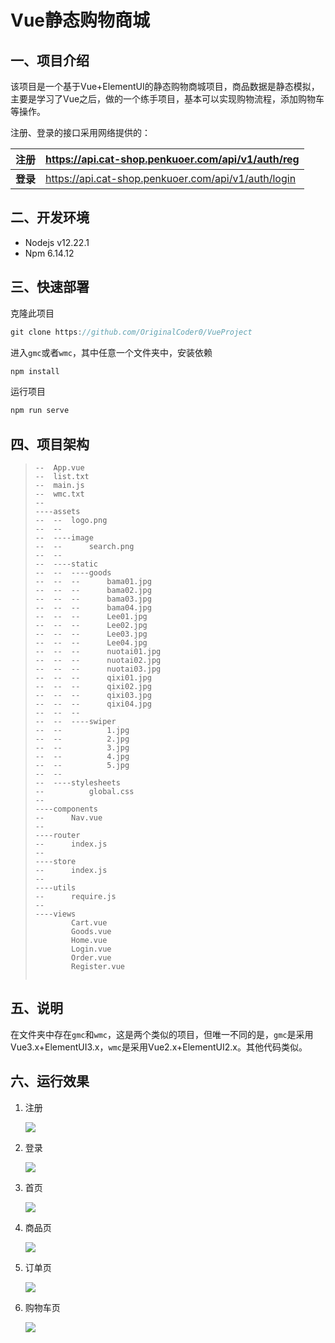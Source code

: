 # Vue静态购物商城

## 一、项目介绍

该项目是一个基于Vue+ElementUI的静态购物商城项目，商品数据是静态模拟，主要是学习了Vue之后，做的一个练手项目，基本可以实现购物流程，添加购物车等操作。

注册、登录的接口采用网络提供的：

| **注册** | https://api.cat-shop.penkuoer.com/api/v1/auth/reg   |
| -------- | --------------------------------------------------- |
| **登录** | https://api.cat-shop.penkuoer.com/api/v1/auth/login |



## 二、开发环境

+ Nodejs v12.22.1
+ Npm 6.14.12

## 三、快速部署

克隆此项目

```js
git clone https://github.com/OriginalCoder0/VueProject
```

进入`gmc`或者`wmc`，其中任意一个文件夹中，安装依赖

```js
npm install
```

运行项目

```js
npm run serve
```





## 四、项目架构

> ```
> --  App.vue
> --  list.txt
> --  main.js
> --  wmc.txt
> --  
> ----assets
> --  --  logo.png
> --  --  
> --  ----image
> --  --      search.png
> --  --      
> --  ----static
> --  --  ----goods
> --  --  --      bama01.jpg
> --  --  --      bama02.jpg
> --  --  --      bama03.jpg
> --  --  --      bama04.jpg
> --  --  --      Lee01.jpg
> --  --  --      Lee02.jpg
> --  --  --      Lee03.jpg
> --  --  --      Lee04.jpg
> --  --  --      nuotai01.jpg
> --  --  --      nuotai02.jpg
> --  --  --      nuotai03.jpg
> --  --  --      qixi01.jpg
> --  --  --      qixi02.jpg
> --  --  --      qixi03.jpg
> --  --  --      qixi04.jpg
> --  --  --      
> --  --  ----swiper
> --  --          1.jpg
> --  --          2.jpg
> --  --          3.jpg
> --  --          4.jpg
> --  --          5.jpg
> --  --          
> --  ----stylesheets
> --          global.css
> --          
> ----components
> --      Nav.vue
> --      
> ----router
> --      index.js
> --      
> ----store
> --      index.js
> --      
> ----utils
> --      require.js
> --      
> ----views
>         Cart.vue
>         Goods.vue
>         Home.vue
>         Login.vue
>         Order.vue
>         Register.vue
>         
> ```





## 五、说明

在文件夹中存在`gmc`和`wmc`，这是两个类似的项目，但唯一不同的是，`gmc`是采用Vue3.x+ElementUI3.x，`wmc`是采用Vue2.x+ElementUI2.x。其他代码类似。

## 六、运行效果

1. 注册

   ![](https://cdn.jsdelivr.net/gh/OriginalCoder0/gallery@master/images/1625837716098-reg.png)

2. 登录

   ![](https://cdn.jsdelivr.net/gh/OriginalCoder0/gallery@master/images/1625837731228-login.png)

3. 首页

   ![](https://cdn.jsdelivr.net/gh/OriginalCoder0/gallery@master/images/1625838172072-home.png)

4. 商品页

   ![](https://cdn.jsdelivr.net/gh/OriginalCoder0/gallery@master/images/1625838139059-goods.png)

5. 订单页

   ![](https://cdn.jsdelivr.net/gh/OriginalCoder0/gallery@master/images/1625838208741-order.png)

6. 购物车页

   ![](https://cdn.jsdelivr.net/gh/OriginalCoder0/gallery@master/images/1625838228550-cart.png)



